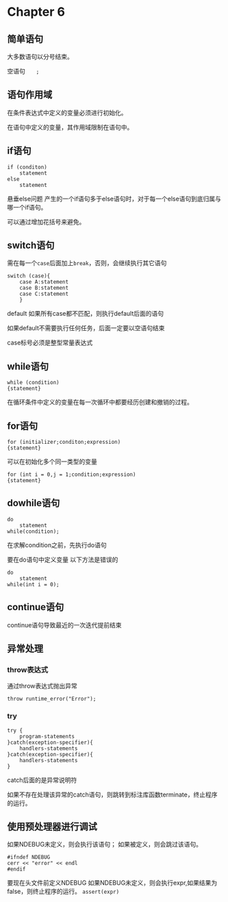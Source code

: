 # Chapter 6

## 简单语句

大多数语句以分号结束。

空语句
`   ;`

## 语句作用域

在条件表达式中定义的变量必须进行初始化。

在语句中定义的变量，其作用域限制在语句中。

## if语句

```
if (conditon)
	statement
else
	statement
```

悬垂else问题
产生的一个if语句多于else语句时，对于每一个else语句到底归属与哪一个if语句。

可以通过增加花括号来避免。

## switch语句

需在每一个`case`后面加上`break`，否则，会继续执行其它语句
```
switch (case){
	case A:statement
	case B:statement
	case C:statement
	}
```

default
如果所有case都不匹配，则执行default后面的语句

如果default不需要执行任何任务，后面一定要以空语句结束

case标号必须是整型常量表达式

## while语句

```
while (condition)
{statement}
```

在循环条件中定义的变量在每一次循环中都要经历创建和撤销的过程。

## for语句

```
for (initializer;conditon;expression)
{statement}
```

可以在初始化多个同一类型的变量
```
for (int i = 0,j = 1;condition;expression)
{statement}
```

## dowhile语句

```
do
	statement
while(condition);
```

在求解condition之前，先执行do语句

要在do语句中定义变量
以下方法是错误的
```
do
	statement
while(int i = 0);
```

## continue语句

continue语句导致最近的一次迭代提前结束

## 异常处理

### throw表达式

通过throw表达式抛出异常

`throw runtime_error("Error");`

### try

```
try {
	program-statements
}catch(exception-specifier){
	handlers-statements
}catch(exception-specifier){
	handlers-statements
}
```
catch后面的是异常说明符

如果不存在处理该异常的catch语句，则跳转到标注库函数terminate，终止程序的运行。

## 使用预处理器进行调试

如果NDEBUG未定义，则会执行该语句；
如果被定义，则会跳过该语句。
```
#ifndef NDEBUG
cerr << "error" << endl
#endif
```

要现在头文件前定义NDEBUG
如果NDEBUG未定义，则会执行expr,如果结果为false，则终止程序的运行。
`assert(expr)`


